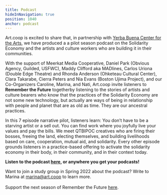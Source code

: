 ```yaml
---
title: Podcast
hideInNavigation: true
position: 1040
anchor: podcast
---
```

Art.coop is excited to share that, in partnership with [Yerba Buena Center for the Arts](https://ybca.org/), we have produced a a pilot season podcast on the Solidarity Economy and the artists and culture workers who are building it in their communities. 

With the support of Meerkat Media Cooperative, Daniel Park (Obvious Agency, Guilded, USFWC), Maddy Clifford aka MADlines, Carlos Uriona (Double Edge Theatre) and Rhonda Anderson (Ohketeau Cultural Center), Clara Takarabe, Cierra Peters and Nia Evans (Boston Ujima Project), and our Co-Organizers Caroline, Marina, and Nati, Art.coop invite listeners to **Remember the Future** togetherby listening to the stories of artists and culture bearers who know that the practices of the Solidarity Economy are not some new technology, but actually are ways of being in relationship with people and planet that are as old as time. They are our ancestral practices. 

In this 7 episode narrative pilot, listeners learn: You don’t have to be a starving artist or a sell out. You can find work where you joyfully live your values and pay the bills. We meet QTBIPOC creatives who are firing their bosses, freeing the land, electing themselves, and building livelihoods based on care, cooperation, mutual aid, and solidarity. Every other episode grounds listeners in a practice-based offering to activate the solidarity economy in their body, in their community, and in their context today. 

**Listen to the podcast [here](https://rememberthefuture.buzzsprout.com/), or anywhere you get your podcasts!**

W﻿ant to join a study group in Spring 2022 about the podcast? Write to Marina at marina@art.coop to learn more.\
\
S﻿upport the next season of Remember the Future [here](https://opencollective.com/art_coop/projects/podcastseason/donate).
